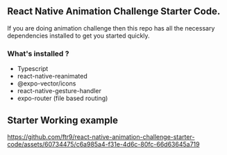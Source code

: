 ## React Native Animation Challenge Starter Code.

If you are doing animation challenge then this repo has all the
necessary dependencies installed to get you started quickly.

### What's installed ?

- Typescript
- react-native-reanimated
- @expo-vector/icons
- react-native-gesture-handler
- expo-router (file based routing)

## Starter Working example

https://github.com/ftr9/react-native-animation-challenge-starter-code/assets/60734475/c6a985a4-f31e-4d6c-80fc-66d63645a719
